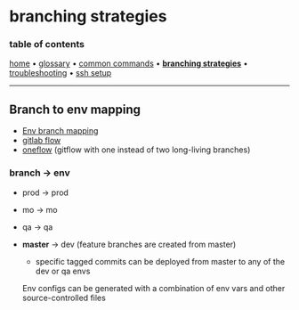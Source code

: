 # branching strategies

### table of contents
[home](README.md) &bull;
[glossary](glossary.md) &bull;
[common commands](common_commands.md) &bull;
**[branching strategies](branching_strategies.md)** &bull;
[troubleshooting](troubleshooting.md) &bull;
[ssh setup](ssh_setup.md)

---

## Branch to env mapping
* [Env branch mapping](https://www.wearefine.com/mingle/env-branching-with-git/)
* [gitlab flow](https://docs.gitlab.com/ee/workflow/gitlab_flow.html)
* [oneflow](http://endoflineblog.com/oneflow-a-git-branching-model-and-workflow) (gitflow with one instead of two long-living branches)

### branch -> env
* prod -> prod
* mo -> mo
* qa -> qa
* **master** -> dev (feature branches are created from master)
    * specific tagged commits can be deployed from master to any of the dev or qa envs

  Env configs can be generated with a combination of env vars and other source-controlled files


